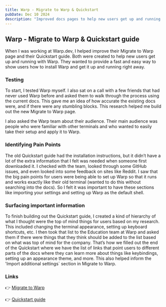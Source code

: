 ```yaml
---
title: Warp - Migrate to Warp & Quickstart
pubDate: Dec 10 2024
description: "Improved docs pages to help new users get up and running with Warp"
---
```



## Warp - Migrate to Warp & Quickstart guide

When I was working at Warp.dev, I helped improve their Migrate to Warp page and their Quickstart guide. Both were created to help new users get up and running with Warp. They wanted to provide a fast and easy way to show users how to install Warp and get it up and running right away.

### Testing

To start, I tested Warp myself. I also sat on a call with a few friends that had never used Warp before and asked them to walk through the process using the current docs. This gave me an idea of how accurate the existing docs were, and if there were any stumbling blocks. This research helped me build out the new Migrate to Warp page.

I also asked the Warp team about their audience. Their main audience was people who were familiar with other terminals and who wanted to easily take their setup and apply it to Warp.

### Identifying Pain Points

The old Quickstart guide had the installation instructions, but it didn’t have a lot of the extra information that I felt was needed when someone first downloaded it. I checked with the team, looked through some GitHub issues, and even looked into some feedback on sites like Reddit. I saw that the big pain points for users were being able to set up Warp so that it runs and works exactly like their old terminal (wanted to do this without searching into the docs). So I felt it was important to have these sections like importing your settings and setting up Warp as the default shell.

### Surfacing important information

To finish building out the Quickstart guide, I created a kind of hierarchy of what I thought were the top of mind things for users based on my research. This included changing the terminal appearance, setting up keyboard shortcuts, etc. I then took that list to the Education team at Warp and asked them if there were things that they think should be added to the list based on what was top of mind for the company. That’s how we filled out the end of the Quickstart where we have the list of links that point users to different parts of the docs where they can learn more about things like keybindings, setting up an appearance theme, and more. This also helped inform the 'Import additional settings` section in Migrate to Warp.

### Links

👉 <a href="https://web.archive.org/web/20250704231035/https://docs.warp.dev/getting-started/migrate-to-warp" target="new">Migrate to Warp</a>

👉 <a href="https://web.archive.org/web/20241220024133/https://docs.warp.dev/getting-started/getting-started-with-warp" target="new">Quickstart guide</a>